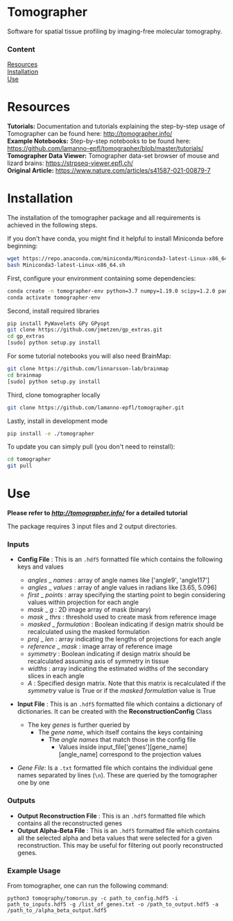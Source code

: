 # Tomographer
Software for spatial tissue profiling by imaging-free molecular tomography.

### Content
[Resources](#Resources)  
[Installation](#Installation)  
[Use](#Use) 
<a name="headers"/>

# Resources
__Tutorials:__ Documentation and tutorials explaining the step-by-step usage of Tomographer can be found here: http://tomographer.info/ <br>
__Example Notebooks:__ Step-by-step notebooks to be found here: https://github.com/lamanno-epfl/tomographer/blob/master/tutorials/ <br>
__Tomographer Data Viewer:__ Tomographer data-set browser of mouse and lizard brains: https://strpseq-viewer.epfl.ch/ <br>
__Original Article:__ https://www.nature.com/articles/s41587-021-00879-7

# Installation

The installation of the tomographer package and all requirements is achieved in the following steps.

If you don't have conda, you might find it helpful to install Miniconda before beginning:
```bash
wget https://repo.anaconda.com/miniconda/Miniconda3-latest-Linux-x86_64.sh
bash Miniconda3-latest-Linux-x86_64.sh
```

First, configure your environment containing some dependencies:
```bash
conda create -n tomographer-env python=3.7 numpy=1.19.0 scipy=1.2.0 pandas=0.24.1 scikit-learn=0.20.2 scikit-image=0.14.2 matplotlib=3.0.2 --channel bioconda --channel conda-forge
conda activate tomographer-env
```

Second, install required libraries
```bash
pip install PyWavelets GPy GPyopt
git clone https://github.com/jmetzen/gp_extras.git
cd gp_extras
[sudo] python setup.py install
```

For some tutorial notebooks you will also need BrainMap:
```bash
git clone https://github.com/linnarsson-lab/brainmap
cd brainmap
[sudo] python setup.py install
```

Third, clone tomographer locally
```bash
git clone https://github.com/lamanno-epfl/tomographer.git
```

Lastly, install in development mode
```bash
pip install -e ./tomographer
```

To update you can simply pull (you don't need to reinstall): 
```bash
cd tomographer
git pull
```

# Use 
__Please refer to *http://tomographer.info/* for a detailed tutorial__

The package requires 3 input files and 2 output directories.

### Inputs

- **Config File** : This is an `.hdf5` formatted file which contains the following keys and values
  - _angles_ _ _names_ : array of angle names like ['angle9', 'angle117']
  - _angles_ _ _values_ : array of angle values in radians like [3.65, 5.096]
  - _first_ _ _points_ : array specifying the starting point to begin considering values within projection for each angle
  - _mask_ _ _g_ : 2D image array of mask (binary)
  - _mask_ _ _thrs_ : threshold used to create mask from reference image
  - _masked_ _ _formulation_ : Boolean indicating if design matrix should be recalculated using the masked formulation
  - _proj_ _ _len_ : array indicating the lengths of projections for each angle
  - _reference_ _ _mask_ : image array of reference image
  - _symmetry_ : Boolean indicating if design matrix should be recalculated assuming axis of symmetry in tissue
  - _widths_ : array indicating the estimated widths of the secondary slices in each angle
  - _A_ : Specified design matrix. Note that this matrix is recalculated if the _symmetry_ value is True or if the _masked formulation_ value is True

- **Input File** : This is an `.hdf5` formatted file which contains a dictionary of dictionaries. It can be created with the **ReconstructionConfig** Class 
  - The key *genes* is further queried by
    - The *gene name*, which itself contains the keys containing
      - The *angle names* that match those in the config file
        - Values inside input_file['genes'][gene_name][angle_name] correspond to the projection values

- *Gene File*: Is a `.txt` formatted file which contains the individual gene names separated by lines (`\n`). These are queried by the tomographer one by one

### Outputs

- **Output Reconstruction File** : This is an `.hdf5` formatted file which contains all the reconstructed genes
- **Output Alpha-Beta File** : This is an `.hdf5` formatted file which contains all the selected alpha and beta values that were selected for a given reconstruction. This may be useful for filtering out poorly reconstructed genes.

### Example Usage

From tomographer, one can run the following command:

```python3 tomography/tomorun.py -c path_to_config.hdf5 -i path_to_inputs.hdf5 -g /list_of_genes.txt -o /path_to_output.hdf5 -a  /path_to_/alpha_beta_output.hdf5 ```
